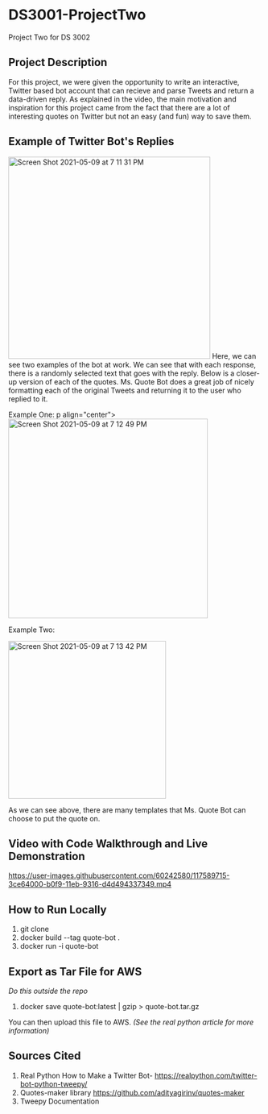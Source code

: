 # DS3001-ProjectTwo
Project Two for DS 3002 


## Project Description
For this project, we were given the opportunity to write an interactive, Twitter based bot account that can recieve and parse Tweets and return a data-driven reply. As explained in the video, the main motivation and inspiration for this project came from the fact that there are a lot of interesting quotes on Twitter but not an easy (and fun) way to save them.

## Example of Twitter Bot's Replies
<img width="401" alt="Screen Shot 2021-05-09 at 7 11 31 PM" src="https://user-images.githubusercontent.com/60242580/117589882-6eabd680-b0fa-11eb-951b-560dfccf0611.png">
Here, we can see two examples of the bot at work. We can see that with each response, there is a randomly selected text that goes with the reply. Below is a closer-up version of each of the quotes. Ms. Quote Bot does a great job of nicely formatting each of the original Tweets and returning it to the user who replied to it.

Example One:
p align="center">
  <img width="396" alt="Screen Shot 2021-05-09 at 7 12 49 PM" src="https://user-images.githubusercontent.com/60242580/117589905-9dc24800-b0fa-11eb-8589-3fb77c0c113b.png">
</p>


Example Two: 

<img width="313" alt="Screen Shot 2021-05-09 at 7 13 42 PM" src="https://user-images.githubusercontent.com/60242580/117589917-bc284380-b0fa-11eb-8212-d6aef5fb97eb.png">

As we can see above, there are many templates that Ms. Quote Bot can choose to put the quote on.  

## Video with Code Walkthrough and Live Demonstration 
https://user-images.githubusercontent.com/60242580/117589715-3ce64000-b0f9-11eb-9316-d4d494337349.mp4

## How to Run Locally
1. git clone 
2. docker build --tag quote-bot .
3. docker run -i quote-bot

## Export as Tar File for AWS
*Do this outside the repo*
1. docker save quote-bot:latest | gzip > quote-bot.tar.gz

You can then upload this file to AWS. *(See the real python article for more information)* 


## Sources Cited
1. Real Python How to Make a Twitter Bot- https://realpython.com/twitter-bot-python-tweepy/
2. Quotes-maker library https://github.com/adityagirinv/quotes-maker
3. Tweepy Documentation
